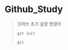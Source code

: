 # Github_Study

> 깃허브 초기 설정 명령어
>	<pre><code>git init</code></pre>
>	<pre><code>git</code></pre>



